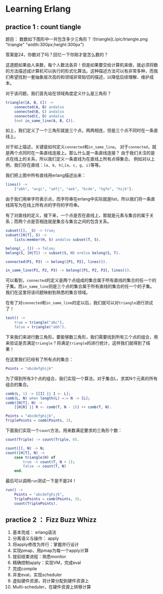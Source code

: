 # Learning Erlang

## practice 1 : count tiangle
题目： 数数如下图形中一共包含多少三角形？
![triangle](./pic/triangle.png "triangle" "width:300px;height:300px")

答案是24，你数对了吗？回忆一下你刚才是怎么数的？

这道题如果由人来数，每个人数法各异！但是如果要交给计算机来做，就必须将数的方法描述成计算机可以执行的形式化算法。这种描述方法可以有非常多种，而我们希望找到一套抽象层次高的和领域非常贴切的描述，以降低后续理解、维护成本。

对于该问题，我们首先站在领域角度定义什么是三角形？

~~~erlang
triangle([A, B, C]) ->
	connected(A, B) andalso
    connected(B, C) andalso
    connected(C, D) andalso
    (not in_same_line(A, B, C)).
~~~
如上，我们定义了一个三角形就是三个点，两两相连，但是三个点不同时在一条直线上。

对于如上描述，关键是如何定义`connected`和`in_same_line`。
对于`connected`，就是两个点同时在一条直线连接上。那么什么是一条直线连接？
由于我们关注的是点在线上的关系，所以我们定义一条直线为在直线上所有点得集合。
例如对以上例，我们存在直线：`[a, b, h]`,`[a, c, g, i]`等等。

我们把上图中所有直线用erlang描述出来：
~~~erlang
lines() ->
	["abh", "acgi", "adfj", "aek", "bcde", "hgfe", "hijk"].
~~~
由于我们用单字符表示点，而字符串在erlang中实际就是list，所以我们将一条直线简写为在线上所有点的字符的字符串。

有了对直线的定义，接下来，一个点是否在直线上，那就是元素与集合的属于关系；而两个点是否相连就是集合与集合之间的包含关系。

~~~erlang
subset([], _S) -> true;
subset([H|T], S) -> 
	lists:member(H, S) andalso subset(T, S).

belong(_, []) -> false;
belong(S, [H|T]) -> subset(S, H) orelse belong(S, T).

connected(P1, P2) -> belong([P1, P2], lines()).

in_same_line(P1, P2, P3) -> belong([P1, P2, P3], lines()).
~~~
可以看到，`connected`的定义是两个点组成的集合属于所有直线的集合的任一个的子集。而`in_same_line`则是三个点的集合属于所有直线的集合的任一个的子集。
我们在这里将该问题映射到熟悉的集合领域。

在有了对`connected`和`in_same_line`的定以后，我们就可以对`triangle`进行测试了！
~~~erlang
test() ->
	true = triangle("abc"),
	false = triangle("abh").
~~~

下来我们来进行数三角形。要能够数三角形，我们需要找到所有三个点的组合，用来验证是否满足`triangle`？将满足`triangle`的进行统计，这样我们就得到了结果！

在这里我们已经有了所有点的集合：
~~~erlang
Points = "abcdefghijk"
~~~
为了得到所有3个点的组合，我们实现一个算法，对于集合L，求其N个元素的所有组合的集合。
~~~erlang
comb(L, 1) -> [[I] || I <- L];
comb(L, N) when length(L) =:= N -> [L];
comb([H|T], N) -> 
	[[H|R] || R <- comb(T, N - 1)] ++ comb(T, N).
~~~
~~~erlang
Points = "abcdefghijk",
TriplePoints = comb(Points, 3),
~~~

下面我们实现一个`count`方法，用来数满足要求的三角形个数：
~~~erlang
count(Triple) -> count(Triple, 0).

count([], N) -> N;
count([H|T], N) ->
	case triangle(H) of
		true -> count(T, N + 1);
		false -> count(T, N)
	end.
~~~

最后可以调用`run`测试一下是不是24！
~~~erlang
run() ->
	Points = "abcdefghijk",
	TriplePoints = comb(Points, 3),
	count(TriplePoints).
~~~


## practice 2 ： Fizz Buzz Whizz
1.  基本完成： erlang语法
2.  分离语义与操作： apply
3.  将apply修改为并行：掌握并行设计
4.  实现pmap，用pmap为每一个apply计算
5.  提前结束进程：熟悉monitor
6.  精确控制apply：实现VM，完成eval
7.  完成compile
8.  并发eval，实现scheduler
9.  虚拟硬件资源，将计算分配到硬件资源上
10.  Multi-scheduler，在硬件资源上转移计算